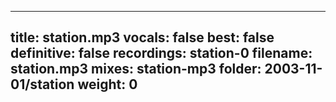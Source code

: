 
---
title: station.mp3
vocals: false
best: false
definitive: false
recordings: station-0
filename: station.mp3
mixes: station-mp3
folder: 2003-11-01/station
weight: 0
---
